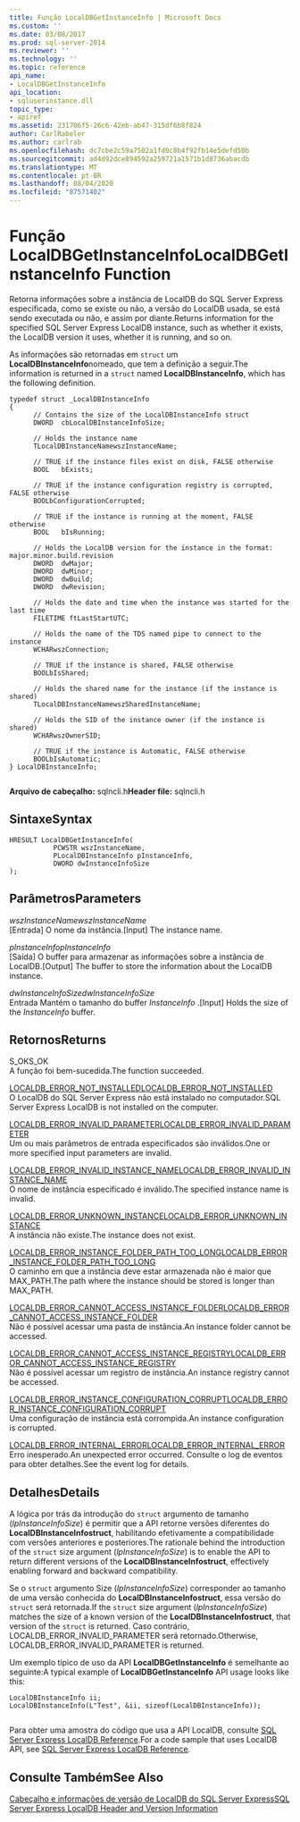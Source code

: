 ```yaml
---
title: Função LocalDBGetInstanceInfo | Microsoft Docs
ms.custom: ''
ms.date: 03/08/2017
ms.prod: sql-server-2014
ms.reviewer: ''
ms.technology: ''
ms.topic: reference
api_name:
- LocalDBGetInstanceInfo
api_location:
- sqluserinstance.dll
topic_type:
- apiref
ms.assetid: 231706f5-26c6-42eb-ab47-315df6b8f824
author: CarlRabeler
ms.author: carlrab
ms.openlocfilehash: dc7cbe2c59a7502a1fd0c8b4f92fb14e5defd50b
ms.sourcegitcommit: ad4d92dce894592a259721a1571b1d8736abacdb
ms.translationtype: MT
ms.contentlocale: pt-BR
ms.lasthandoff: 08/04/2020
ms.locfileid: "87571402"
---
```

# <a name="localdbgetinstanceinfo-function"></a><span data-ttu-id="25d36-102">Função LocalDBGetInstanceInfo</span><span class="sxs-lookup"><span data-stu-id="25d36-102">LocalDBGetInstanceInfo Function</span></span>
  <span data-ttu-id="25d36-103">Retorna informações sobre a instância de LocalDB do SQL Server Express especificada, como se existe ou não, a versão do LocalDB usada, se está sendo executada ou não, e assim por diante.</span><span class="sxs-lookup"><span data-stu-id="25d36-103">Returns information for the specified SQL Server Express LocalDB instance, such as whether it exists, the LocalDB version it uses, whether it is running, and so on.</span></span>  
  
 <span data-ttu-id="25d36-104">As informações são retornadas em `struct` um **LocalDBInstanceInfo**nomeado, que tem a definição a seguir.</span><span class="sxs-lookup"><span data-stu-id="25d36-104">The information is returned in a `struct` named **LocalDBInstanceInfo**, which has the following definition.</span></span>  
  
```  
typedef struct _LocalDBInstanceInfo  
{  
      // Contains the size of the LocalDBInstanceInfo struct  
      DWORD  cbLocalDBInstanceInfoSize;  
  
      // Holds the instance name  
      TLocalDBInstanceNamewszInstanceName;  
  
      // TRUE if the instance files exist on disk, FALSE otherwise  
      BOOL   bExists;  
  
      // TRUE if the instance configuration registry is corrupted, FALSE otherwise  
      BOOLbConfigurationCorrupted;  
  
      // TRUE if the instance is running at the moment, FALSE otherwise  
      BOOL   bIsRunning;  
  
      // Holds the LocalDB version for the instance in the format: major.minor.build.revision  
      DWORD  dwMajor;  
      DWORD  dwMinor;  
      DWORD  dwBuild;  
      DWORD  dwRevision;  
  
      // Holds the date and time when the instance was started for the last time  
      FILETIME ftLastStartUTC;  
  
      // Holds the name of the TDS named pipe to connect to the instance  
      WCHARwszConnection;  
  
      // TRUE if the instance is shared, FALSE otherwise  
      BOOLbIsShared;  
  
      // Holds the shared name for the instance (if the instance is shared)  
      TLocalDBInstanceNamewszSharedInstanceName;  
  
      // Holds the SID of the instance owner (if the instance is shared)  
      WCHARwszOwnerSID;   
  
      // TRUE if the instance is Automatic, FALSE otherwise  
      BOOLbIsAutomatic;  
} LocalDBInstanceInfo;  
  
```  
  
 <span data-ttu-id="25d36-105">**Arquivo de cabeçalho:** sqlncli.h</span><span class="sxs-lookup"><span data-stu-id="25d36-105">**Header file:** sqlncli.h</span></span>  
  
## <a name="syntax"></a><span data-ttu-id="25d36-106">Sintaxe</span><span class="sxs-lookup"><span data-stu-id="25d36-106">Syntax</span></span>  
  
```  
HRESULT LocalDBGetInstanceInfo(  
           PCWSTR wszInstanceName,  
           PLocalDBInstanceInfo pInstanceInfo,  
           DWORD dwInstanceInfoSize   
);  
```  
  
## <a name="parameters"></a><span data-ttu-id="25d36-107">Parâmetros</span><span class="sxs-lookup"><span data-stu-id="25d36-107">Parameters</span></span>  
 <span data-ttu-id="25d36-108">*wszInstanceName*</span><span class="sxs-lookup"><span data-stu-id="25d36-108">*wszInstanceName*</span></span>  
 <span data-ttu-id="25d36-109">[Entrada] O nome da instância.</span><span class="sxs-lookup"><span data-stu-id="25d36-109">[Input] The instance name.</span></span>  
  
 <span data-ttu-id="25d36-110">*pInstanceInfo*</span><span class="sxs-lookup"><span data-stu-id="25d36-110">*pInstanceInfo*</span></span>  
 <span data-ttu-id="25d36-111">[Saída] O buffer para armazenar as informações sobre a instância de LocalDB.</span><span class="sxs-lookup"><span data-stu-id="25d36-111">[Output] The buffer to store the information about the LocalDB instance.</span></span>  
  
 <span data-ttu-id="25d36-112">*dwInstanceInfoSize*</span><span class="sxs-lookup"><span data-stu-id="25d36-112">*dwInstanceInfoSize*</span></span>  
 <span data-ttu-id="25d36-113">Entrada Mantém o tamanho do buffer *InstanceInfo* .</span><span class="sxs-lookup"><span data-stu-id="25d36-113">[Input] Holds the size of the *InstanceInfo* buffer.</span></span>  
  
## <a name="returns"></a><span data-ttu-id="25d36-114">Retornos</span><span class="sxs-lookup"><span data-stu-id="25d36-114">Returns</span></span>  
 <span data-ttu-id="25d36-115">S_OK</span><span class="sxs-lookup"><span data-stu-id="25d36-115">S_OK</span></span>  
 <span data-ttu-id="25d36-116">A função foi bem-sucedida.</span><span class="sxs-lookup"><span data-stu-id="25d36-116">The function succeeded.</span></span>  
  
 [<span data-ttu-id="25d36-117">LOCALDB_ERROR_NOT_INSTALLED</span><span class="sxs-lookup"><span data-stu-id="25d36-117">LOCALDB_ERROR_NOT_INSTALLED</span></span>](../express-localdb-error-messages/localdb-error-not-installed.md)  
 <span data-ttu-id="25d36-118">O LocalDB do SQL Server Express não está instalado no computador.</span><span class="sxs-lookup"><span data-stu-id="25d36-118">SQL Server Express LocalDB is not installed on the computer.</span></span>  
  
 [<span data-ttu-id="25d36-119">LOCALDB_ERROR_INVALID_PARAMETER</span><span class="sxs-lookup"><span data-stu-id="25d36-119">LOCALDB_ERROR_INVALID_PARAMETER</span></span>](../express-localdb-error-messages/localdb-error-invalid-parameter.md)  
 <span data-ttu-id="25d36-120">Um ou mais parâmetros de entrada especificados são inválidos.</span><span class="sxs-lookup"><span data-stu-id="25d36-120">One or more specified input parameters are invalid.</span></span>  
  
 [<span data-ttu-id="25d36-121">LOCALDB_ERROR_INVALID_INSTANCE_NAME</span><span class="sxs-lookup"><span data-stu-id="25d36-121">LOCALDB_ERROR_INVALID_INSTANCE_NAME</span></span>](../express-localdb-error-messages/localdb-error-invalid-instance-name.md)  
 <span data-ttu-id="25d36-122">O nome de instância especificado é inválido.</span><span class="sxs-lookup"><span data-stu-id="25d36-122">The specified instance name is invalid.</span></span>  
  
 [<span data-ttu-id="25d36-123">LOCALDB_ERROR_UNKNOWN_INSTANCE</span><span class="sxs-lookup"><span data-stu-id="25d36-123">LOCALDB_ERROR_UNKNOWN_INSTANCE</span></span>](../express-localdb-error-messages/localdb-error-unknown-instance.md)  
 <span data-ttu-id="25d36-124">A instância não existe.</span><span class="sxs-lookup"><span data-stu-id="25d36-124">The instance does not exist.</span></span>  
  
 [<span data-ttu-id="25d36-125">LOCALDB_ERROR_INSTANCE_FOLDER_PATH_TOO_LONG</span><span class="sxs-lookup"><span data-stu-id="25d36-125">LOCALDB_ERROR_INSTANCE_FOLDER_PATH_TOO_LONG</span></span>](../express-localdb-error-messages/localdb-error-instance-folder-path-too-long.md)  
 <span data-ttu-id="25d36-126">O caminho em que a instância deve estar armazenada não é maior que MAX_PATH.</span><span class="sxs-lookup"><span data-stu-id="25d36-126">The path where the instance should be stored is longer than MAX_PATH.</span></span>  
  
 [<span data-ttu-id="25d36-127">LOCALDB_ERROR_CANNOT_ACCESS_INSTANCE_FOLDER</span><span class="sxs-lookup"><span data-stu-id="25d36-127">LOCALDB_ERROR_CANNOT_ACCESS_INSTANCE_FOLDER</span></span>](../express-localdb-error-messages/localdb-error-cannot-access-instance-folder.md)  
 <span data-ttu-id="25d36-128">Não é possível acessar uma pasta de instância.</span><span class="sxs-lookup"><span data-stu-id="25d36-128">An instance folder cannot be accessed.</span></span>  
  
 [<span data-ttu-id="25d36-129">LOCALDB_ERROR_CANNOT_ACCESS_INSTANCE_REGISTRY</span><span class="sxs-lookup"><span data-stu-id="25d36-129">LOCALDB_ERROR_CANNOT_ACCESS_INSTANCE_REGISTRY</span></span>](../express-localdb-error-messages/localdb-error-cannot-access-instance-registry.md)  
 <span data-ttu-id="25d36-130">Não é possível acessar um registro de instância.</span><span class="sxs-lookup"><span data-stu-id="25d36-130">An instance registry cannot be accessed.</span></span>  
  
 [<span data-ttu-id="25d36-131">LOCALDB_ERROR_INSTANCE_CONFIGURATION_CORRUPT</span><span class="sxs-lookup"><span data-stu-id="25d36-131">LOCALDB_ERROR_INSTANCE_CONFIGURATION_CORRUPT</span></span>](../express-localdb-error-messages/localdb-error-instance-configuration-corrupt.md)  
 <span data-ttu-id="25d36-132">Uma configuração de instância está corrompida.</span><span class="sxs-lookup"><span data-stu-id="25d36-132">An instance configuration is corrupted.</span></span>  
  
 [<span data-ttu-id="25d36-133">LOCALDB_ERROR_INTERNAL_ERROR</span><span class="sxs-lookup"><span data-stu-id="25d36-133">LOCALDB_ERROR_INTERNAL_ERROR</span></span>](../express-localdb-error-messages/localdb-error-internal-error.md)  
 <span data-ttu-id="25d36-134">Erro inesperado.</span><span class="sxs-lookup"><span data-stu-id="25d36-134">An unexpected error occurred.</span></span> <span data-ttu-id="25d36-135">Consulte o log de eventos para obter detalhes.</span><span class="sxs-lookup"><span data-stu-id="25d36-135">See the event log for details.</span></span>  
  
## <a name="details"></a><span data-ttu-id="25d36-136">Detalhes</span><span class="sxs-lookup"><span data-stu-id="25d36-136">Details</span></span>  
 <span data-ttu-id="25d36-137">A lógica por trás da introdução do `struct` argumento de tamanho (*lpInstanceInfoSize*) é permitir que a API retorne versões diferentes do **LocalDBInstanceInfostruct**, habilitando efetivamente a compatibilidade com versões anteriores e posteriores.</span><span class="sxs-lookup"><span data-stu-id="25d36-137">The rationale behind the introduction of the `struct` size argument (*lpInstanceInfoSize*) is to enable the API to return different versions of the **LocalDBInstanceInfostruct**, effectively enabling forward and backward compatibility.</span></span>  
  
 <span data-ttu-id="25d36-138">Se o `struct` argumento Size (*lpInstanceInfoSize*) corresponder ao tamanho de uma versão conhecida do **LocalDBInstanceInfostruct**, essa versão do `struct` será retornada.</span><span class="sxs-lookup"><span data-stu-id="25d36-138">If the `struct` size argument (*lpInstanceInfoSize*) matches the size of a known version of the **LocalDBInstanceInfostruct**, that version of the `struct` is returned.</span></span> <span data-ttu-id="25d36-139">Caso contrário, LOCALDB_ERROR_INVALID_PARAMETER será retornado.</span><span class="sxs-lookup"><span data-stu-id="25d36-139">Otherwise, LOCALDB_ERROR_INVALID_PARAMETER is returned.</span></span>  
  
 <span data-ttu-id="25d36-140">Um exemplo típico de uso da API **LocalDBGetInstanceInfo** é semelhante ao seguinte:</span><span class="sxs-lookup"><span data-stu-id="25d36-140">A typical example of **LocalDBGetInstanceInfo** API usage looks like this:</span></span>  
  
```  
LocalDBInstanceInfo ii;  
LocalDBInstanceInfo(L"Test", &ii, sizeof(LocalDBInstanceInfo));  
  
```  
  
 <span data-ttu-id="25d36-141">Para obter uma amostra do código que usa a API LocalDB, consulte [SQL Server Express LocalDB Reference](../sql-server-express-localdb-reference.md).</span><span class="sxs-lookup"><span data-stu-id="25d36-141">For a code sample that uses LocalDB API, see [SQL Server Express LocalDB Reference](../sql-server-express-localdb-reference.md).</span></span>  
  
## <a name="see-also"></a><span data-ttu-id="25d36-142">Consulte Também</span><span class="sxs-lookup"><span data-stu-id="25d36-142">See Also</span></span>  
 [<span data-ttu-id="25d36-143">Cabeçalho e informações de versão de LocalDB do SQL Server Express</span><span class="sxs-lookup"><span data-stu-id="25d36-143">SQL Server Express LocalDB Header and Version Information</span></span>](sql-server-express-localdb-header-and-version-information.md)  
  
  
